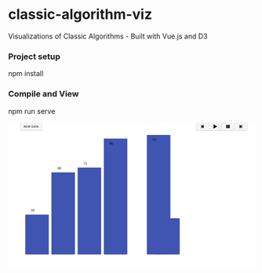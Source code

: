 # classic-algorithm-viz
Visualizations of Classic Algorithms - Built with Vue.js and D3

### Project setup
npm install

### Compile and View
npm run serve

![Bubble Sort Demo](demo/bubble-sort.gif)
